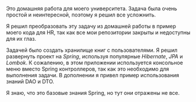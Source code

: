 Это домашняя работа для моего университета. Задача была очень простой и неинтересной, поэтому я решил все усложнить.

Я решил преобразовать эту задачу из домашней работы в пример моего кода для HR, так как все мои репозитории закрыты и недоступны для их глаз.

Задачей было создать хранилище книг с пользователями. Я решил развернуть проект на _Spring_, используя популярные _Hibernate_, _JPA_ и _Lombok_. К сожалению, в этом приложении используется консольное меню вместо Spring контроллеров, так как это необходимо для выполнения задачи. В дополнении я привел пример использования знаний DAO и DTO.

Я знаю, что это базовые знания Spring, но тут они отражены не все.
